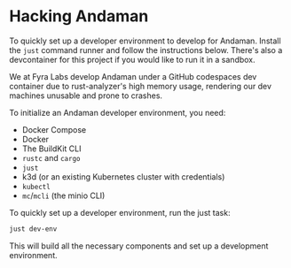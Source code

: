 # Hacking Andaman

To quickly set up a developer environment to develop for Andaman. Install the `just` command runner and follow the instructions below.
There's also a devcontainer for this project if you would like to run it in a sandbox.

We at Fyra Labs develop Andaman under a GitHub codespaces dev container due to rust-analyzer's high memory usage, rendering our dev machines unusable and prone to crashes.

To initialize an Andaman developer environment, you need:

- Docker Compose
- Docker
- The BuildKit CLI
- `rustc` and `cargo`
- `just`
- k3d (or an existing Kubernetes cluster with credentials)
- `kubectl`
- `mc`/`mcli` (the minio CLI)

To quickly set up a developer environment, run the just task:
    
```bash
just dev-env
```

This will build all the necessary components and set up a development environment.